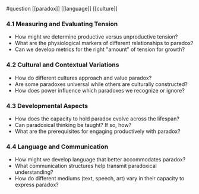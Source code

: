 #question [[paradox]] [[language]] [[culture]]
### 4.1 Measuring and Evaluating Tension

- How might we determine productive versus unproductive tension?
- What are the physiological markers of different relationships to paradox?
- Can we develop metrics for the right "amount" of tension for growth?

### 4.2 Cultural and Contextual Variations

- How do different cultures approach and value paradox?
- Are some paradoxes universal while others are culturally constructed?
- How does power influence which paradoxes we recognize or ignore?

### 4.3 Developmental Aspects

- How does the capacity to hold paradox evolve across the lifespan?
- Can paradoxical thinking be taught? If so, how?
- What are the prerequisites for engaging productively with paradox?

### 4.4 Language and Communication

- How might we develop language that better accommodates paradox?
- What communication structures help transmit paradoxical understanding?
- How do different mediums (text, speech, art) vary in their capacity to express paradox?